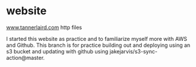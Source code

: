 # website
www.tannerlaird.com http files


I started this website as practice and to familiarize myself more with AWS and Github. This branch is for practice building out and deploying using an s3 bucket and updating with github using jakejarvis/s3-sync-action@master.
